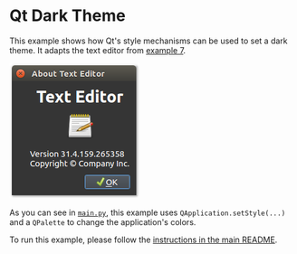 # Qt Dark Theme

This example shows how Qt's style mechanisms can be used to set a dark theme. It adapts the text editor from [example 7](../07%20Qt%20Text%20Editor).

![Qt Dark Theme](qt-dark-theme.png)

As you can see in [`main.py`](main.py), this example uses `QApplication.setStyle(...)` and a `QPalette` to change the application's colors.

To run this example, please follow the [instructions in the main README](https://github.com/1mh/pyqt-examples#running-the-examples).